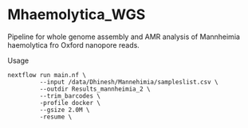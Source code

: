 # Mhaemolytica_WGS
Pipeline for whole genome assembly and AMR analysis of Mannheimia haemolytica fro Oxford nanopore reads. 

Usage
```
nextflow run main.nf \
		 --input /data/Dhinesh/Mannehimia/sampleslist.csv \
		 --outdir Results_mannheimia_2 \
		 --trim_barcodes \
		 -profile docker \
		 --gsize 2.0M \
		 -resume \
```
